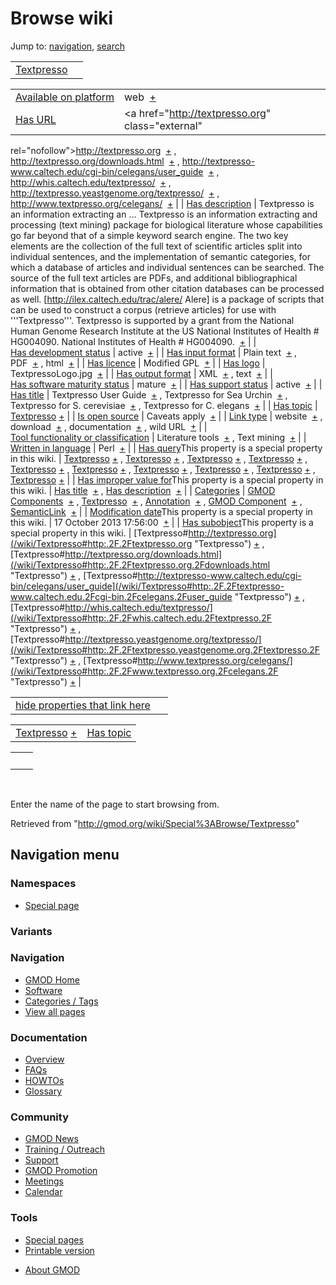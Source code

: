 <div id="mw-page-base" class="noprint">

</div>

<div id="mw-head-base" class="noprint">

</div>

<div id="content" class="mw-body" role="main">

<span id="top"></span>

<div id="mw-js-message" style="display:none;">

</div>



# <span dir="auto">Browse wiki</span>

<div id="bodyContent">

<div id="contentSub">

</div>

<div id="jump-to-nav" class="mw-jump">

Jump to: [navigation](#mw-navigation), [search](#p-search)

</div>

<div id="mw-content-text">

|                                             |     |
|---------------------------------------------|-----|
| [Textpresso](/wiki/Textpresso "Textpresso") |     |

|  |  |
|----|----|
| [Available on platform](/wiki/Property:Available_on_platform "Property:Available on platform") | <span class="smwb-value">web  <span class="smwsearch">[+](/wiki/Special%3ASearchByProperty/Available-20on-20platform/web "Special%3ASearchByProperty/Available-20on-20platform/web")</span></span> |
| [Has URL](/wiki/Property:Has_URL "Property:Has URL") | <span class="smwb-value"><a href="http://textpresso.org" class="external"
rel="nofollow">http://textpresso.org</a>  <span class="smwsearch">[+](/wiki/Special%3ASearchByProperty/Has-20URL/http:-2F-2Ftextpresso.org "Special%3ASearchByProperty/Has-20URL/http:-2F-2Ftextpresso.org")</span></span> , <span class="smwb-value"><a href="http://textpresso.org/downloads.html" class="external"
rel="nofollow">http://textpresso.org/downloads.html</a>  <span class="smwsearch">[+](/wiki/Special%3ASearchByProperty/Has-20URL/http:-2F-2Ftextpresso.org-2Fdownloads.html "Special%3ASearchByProperty/Has-20URL/http:-2F-2Ftextpresso.org-2Fdownloads.html")</span></span> , <span class="smwb-value"><a href="http://textpresso-www.caltech.edu/cgi-bin/celegans/user_guide"
class="external"
rel="nofollow">http://textpresso-www.caltech.edu/cgi-bin/celegans/user_guide</a>  <span class="smwsearch">[+](/wiki/Special%3ASearchByProperty/Has-20URL/http:-2F-2Ftextpresso-2Dwww.caltech.edu-2Fcgi-2Dbin-2Fcelegans-2Fuser_guide "Special%3ASearchByProperty/Has-20URL/http:-2F-2Ftextpresso-2Dwww.caltech.edu-2Fcgi-2Dbin-2Fcelegans-2Fuser guide")</span></span> , <span class="smwb-value"><a href="http://whis.caltech.edu/textpresso/" class="external"
rel="nofollow">http://whis.caltech.edu/textpresso/</a>  <span class="smwsearch">[+](/wiki/Special%3ASearchByProperty/Has-20URL/http:-2F-2Fwhis.caltech.edu-2Ftextpresso-2F "Special%3ASearchByProperty/Has-20URL/http:-2F-2Fwhis.caltech.edu-2Ftextpresso-2F")</span></span> , <span class="smwb-value"><a href="http://textpresso.yeastgenome.org/textpresso/" class="external"
rel="nofollow">http://textpresso.yeastgenome.org/textpresso/</a>  <span class="smwsearch">[+](/wiki/Special%3ASearchByProperty/Has-20URL/http:-2F-2Ftextpresso.yeastgenome.org-2Ftextpresso-2F "Special%3ASearchByProperty/Has-20URL/http:-2F-2Ftextpresso.yeastgenome.org-2Ftextpresso-2F")</span></span> , <span class="smwb-value"><a href="http://www.textpresso.org/celegans/" class="external"
rel="nofollow">http://www.textpresso.org/celegans/</a>  <span class="smwsearch">[+](/wiki/Special%3ASearchByProperty/Has-20URL/http:-2F-2Fwww.textpresso.org-2Fcelegans-2F "Special%3ASearchByProperty/Has-20URL/http:-2F-2Fwww.textpresso.org-2Fcelegans-2F")</span></span> |
| [Has description](/wiki/Property:Has_description "Property:Has description") | <span class="smwb-value">Textpresso is an information extracting an<span class="smw-highlighter" data-type="2" state="persistent" data-title="Information"><span class="smwtext"> … </span><span class="smwttcontent">Textpresso is an information extracting and processing (text mining) package for biological literature whose capabilities go far beyond that of a simple keyword search engine. The two key elements are the collection of the full text of scientific articles split into individual sentences, and the implementation of semantic categories, for which a database of articles and individual sentences can be searched. The source of the full text articles are PDFs, and additional bibliographical information that is obtained from other citation databases can be processed as well. \[http://ilex.caltech.edu/trac/alere/ Alere\] is a package of scripts that can be used to construct a corpus (retrieve articles) for use with '''Textpresso'''. Textpresso is supported by a grant from the National Human Genome Research Institute at the US National Institutes of Health \# HG004090.</span></span> National Institutes of Health \# HG004090.  <span class="smwsearch">[+](/mediawiki/index.php?title=Special%3ASearchByProperty&x=Has-20description%2FTextpresso-20is-20an-20information-20extracting-20and-20processing-20%28text-20mining%29-20package-20for-20biological-20literature-20whose-20-20capabilities-20go-20far-20beyond-20that-20of-20a-20simple-20keyword-20search-20engine.-20The-20two-20key-20elements-20are-20the-20collection-20of-20the-20full-20text-20of-20scientific-20articles-20split-20into-20individual-20sentences%2C-20and-20the-20implementation-20of-20semantic-20categories%2C-20for-20which-20a-20database-20of-20articles-20and-20individual-20sentences-20can-20be-20searched.-20The-20source-20of-20the-20full-20text-20articles-20are-20PDFs%2C-20and-20additional-20bibliographical-20information-20that-20is-20obtained-20from-20other-20citation-20databases-20can-20be-20processed-20as-20well.-20-20-5Bhttp%3A-2F-2Filex.caltech.edu-2Ftrac-2Falere-2F-20Alere-5D-20is-20a-20package-20of-20scripts-20that-20can-20be-20used-20to-20construct-20a-20corpus-20%28retrieve-20articles%29-20for-20use-20with-20-27-27%27Textpresso-27-27%27.-20-20Textpresso-20is-20supported-20by-20a-20grant-20from-20the-20National-20Human-20Genome-20Research-20Institute-20at-20the-20US-20National-20Institutes-20of-20Health-20-23-20HG004090. "Special%3ASearchByProperty")</span></span> |
| [Has development status](/wiki/Property:Has_development_status "Property:Has development status") | <span class="smwb-value">active  <span class="smwsearch">[+](/wiki/Special%3ASearchByProperty/Has-20development-20status/active "Special%3ASearchByProperty/Has-20development-20status/active")</span></span> |
| [Has input format](/wiki/Property:Has_input_format "Property:Has input format") | <span class="smwb-value">Plain text  <span class="smwsearch">[+](/wiki/Special%3ASearchByProperty/Has-20input-20format/Plain-20text "Special%3ASearchByProperty/Has-20input-20format/Plain-20text")</span></span> , <span class="smwb-value">PDF  <span class="smwsearch">[+](/wiki/Special%3ASearchByProperty/Has-20input-20format/PDF "Special%3ASearchByProperty/Has-20input-20format/PDF")</span></span> , <span class="smwb-value">html  <span class="smwsearch">[+](/wiki/Special%3ASearchByProperty/Has-20input-20format/html "Special%3ASearchByProperty/Has-20input-20format/html")</span></span> |
| [Has licence](/wiki/Property:Has_licence "Property:Has licence") | <span class="smwb-value">Modified GPL  <span class="smwsearch">[+](/wiki/Special%3ASearchByProperty/Has-20licence/Modified-20GPL "Special%3ASearchByProperty/Has-20licence/Modified-20GPL")</span></span> |
| [Has logo](/wiki/Property:Has_logo "Property:Has logo") | <span class="smwb-value">TextpressoLogo.jpg  <span class="smwsearch">[+](/wiki/Special%3ASearchByProperty/Has-20logo/TextpressoLogo.jpg "Special%3ASearchByProperty/Has-20logo/TextpressoLogo.jpg")</span></span> |
| [Has output format](/wiki/Property:Has_output_format "Property:Has output format") | <span class="smwb-value">XML  <span class="smwsearch">[+](/wiki/Special%3ASearchByProperty/Has-20output-20format/XML "Special%3ASearchByProperty/Has-20output-20format/XML")</span></span> , <span class="smwb-value">text  <span class="smwsearch">[+](/wiki/Special%3ASearchByProperty/Has-20output-20format/text "Special%3ASearchByProperty/Has-20output-20format/text")</span></span> |
| [Has software maturity status](/wiki/Property:Has_software_maturity_status "Property:Has software maturity status") | <span class="smwb-value">mature  <span class="smwsearch">[+](/wiki/Special%3ASearchByProperty/Has-20software-20maturity-20status/mature "Special%3ASearchByProperty/Has-20software-20maturity-20status/mature")</span></span> |
| [Has support status](/wiki/Property:Has_support_status "Property:Has support status") | <span class="smwb-value">active  <span class="smwsearch">[+](/wiki/Special%3ASearchByProperty/Has-20support-20status/active "Special%3ASearchByProperty/Has-20support-20status/active")</span></span> |
| [Has title](/wiki/Property:Has_title "Property:Has title") | <span class="smwb-value">Textpresso User Guide  <span class="smwsearch">[+](/wiki/Special%3ASearchByProperty/Has-20title/Textpresso-20User-20Guide "Special%3ASearchByProperty/Has-20title/Textpresso-20User-20Guide")</span></span> , <span class="smwb-value">Textpresso for Sea Urchin  <span class="smwsearch">[+](/wiki/Special%3ASearchByProperty/Has-20title/Textpresso-20for-20Sea-20Urchin "Special%3ASearchByProperty/Has-20title/Textpresso-20for-20Sea-20Urchin")</span></span> , <span class="smwb-value">Textpresso for S. cerevisiae  <span class="smwsearch">[+](/wiki/Special%3ASearchByProperty/Has-20title/Textpresso-20for-20S.-20cerevisiae "Special%3ASearchByProperty/Has-20title/Textpresso-20for-20S.-20cerevisiae")</span></span> , <span class="smwb-value">Textpresso for C. elegans  <span class="smwsearch">[+](/wiki/Special%3ASearchByProperty/Has-20title/Textpresso-20for-20C.-20elegans "Special%3ASearchByProperty/Has-20title/Textpresso-20for-20C.-20elegans")</span></span> |
| [Has topic](/wiki/Property:Has_topic "Property:Has topic") | <span class="smwb-value">[Textpresso](/wiki/Textpresso "Textpresso") <span class="smwbrowse">[+](/wiki/Special%3ABrowse/Textpresso "Special%3ABrowse/Textpresso")</span></span> |
| [Is open source](/wiki/Property:Is_open_source "Property:Is open source") | <span class="smwb-value">Caveats apply  <span class="smwsearch">[+](/wiki/Special%3ASearchByProperty/Is-20open-20source/Caveats-20apply "Special%3ASearchByProperty/Is-20open-20source/Caveats-20apply")</span></span> |
| [Link type](/wiki/Property:Link_type "Property:Link type") | <span class="smwb-value">website  <span class="smwsearch">[+](/wiki/Special%3ASearchByProperty/Link-20type/website "Special%3ASearchByProperty/Link-20type/website")</span></span> , <span class="smwb-value">download  <span class="smwsearch">[+](/wiki/Special%3ASearchByProperty/Link-20type/download "Special%3ASearchByProperty/Link-20type/download")</span></span> , <span class="smwb-value">documentation  <span class="smwsearch">[+](/wiki/Special%3ASearchByProperty/Link-20type/documentation "Special%3ASearchByProperty/Link-20type/documentation")</span></span> , <span class="smwb-value">wild URL  <span class="smwsearch">[+](/wiki/Special%3ASearchByProperty/Link-20type/wild-20URL "Special%3ASearchByProperty/Link-20type/wild-20URL")</span></span> |
| [Tool functionality or classification](/wiki/Property:Tool_functionality_or_classification "Property:Tool functionality or classification") | <span class="smwb-value">Literature tools  <span class="smwsearch">[+](/wiki/Special%3ASearchByProperty/Tool-20functionality-20or-20classification/Literature-20tools "Special%3ASearchByProperty/Tool-20functionality-20or-20classification/Literature-20tools")</span></span> , <span class="smwb-value">Text mining  <span class="smwsearch">[+](/wiki/Special%3ASearchByProperty/Tool-20functionality-20or-20classification/Text-20mining "Special%3ASearchByProperty/Tool-20functionality-20or-20classification/Text-20mining")</span></span> |
| [Written in language](/wiki/Property:Written_in_language "Property:Written in language") | <span class="smwb-value">Perl  <span class="smwsearch">[+](/wiki/Special%3ASearchByProperty/Written-20in-20language/Perl "Special%3ASearchByProperty/Written-20in-20language/Perl")</span></span> |
| <span class="smw-highlighter" data-type="1" state="inline" data-title="Property"><span class="smwbuiltin">[Has query](/wiki/Property:Has_query "Property:Has query")</span><span class="smwttcontent">This property is a special property in this wiki.</span></span> | <span class="smwb-value">[Textpresso](/wiki/Textpresso#_QUERYbc6c93d752ba41a8dfdca3cf37caf6b3 "Textpresso") <span class="smwbrowse">[+](/wiki/Special%3ABrowse/Textpresso-23_QUERYbc6c93d752ba41a8dfdca3cf37caf6b3 "Special%3ABrowse/Textpresso-23 QUERYbc6c93d752ba41a8dfdca3cf37caf6b3")</span></span> , <span class="smwb-value">[Textpresso](/wiki/Textpresso#_QUERY90759362213aeba84dca040e8dbe9360 "Textpresso") <span class="smwbrowse">[+](/wiki/Special%3ABrowse/Textpresso-23_QUERY90759362213aeba84dca040e8dbe9360 "Special%3ABrowse/Textpresso-23 QUERY90759362213aeba84dca040e8dbe9360")</span></span> , <span class="smwb-value">[Textpresso](/wiki/Textpresso#_QUERY09d4f20e57dacd3c35610659523355ee "Textpresso") <span class="smwbrowse">[+](/wiki/Special%3ABrowse/Textpresso-23_QUERY09d4f20e57dacd3c35610659523355ee "Special%3ABrowse/Textpresso-23 QUERY09d4f20e57dacd3c35610659523355ee")</span></span> , <span class="smwb-value">[Textpresso](/wiki/Textpresso#_QUERYeeecf300ec711133f97bbf96b4afe606 "Textpresso") <span class="smwbrowse">[+](/wiki/Special%3ABrowse/Textpresso-23_QUERYeeecf300ec711133f97bbf96b4afe606 "Special%3ABrowse/Textpresso-23 QUERYeeecf300ec711133f97bbf96b4afe606")</span></span> , <span class="smwb-value">[Textpresso](/wiki/Textpresso#_QUERY396d71cb76a9fdedb93d4bafd7958aa6 "Textpresso") <span class="smwbrowse">[+](/wiki/Special%3ABrowse/Textpresso-23_QUERY396d71cb76a9fdedb93d4bafd7958aa6 "Special%3ABrowse/Textpresso-23 QUERY396d71cb76a9fdedb93d4bafd7958aa6")</span></span> , <span class="smwb-value">[Textpresso](/wiki/Textpresso#_QUERYd56347914183537bc23701a00df8534e "Textpresso") <span class="smwbrowse">[+](/wiki/Special%3ABrowse/Textpresso-23_QUERYd56347914183537bc23701a00df8534e "Special%3ABrowse/Textpresso-23 QUERYd56347914183537bc23701a00df8534e")</span></span> , <span class="smwb-value">[Textpresso](/wiki/Textpresso#_QUERY430dd996d902c661276454271f37c19d "Textpresso") <span class="smwbrowse">[+](/wiki/Special%3ABrowse/Textpresso-23_QUERY430dd996d902c661276454271f37c19d "Special%3ABrowse/Textpresso-23 QUERY430dd996d902c661276454271f37c19d")</span></span> , <span class="smwb-value">[Textpresso](/wiki/Textpresso#_QUERY9bed6d8740b70b58dd76bd3a479b073a "Textpresso") <span class="smwbrowse">[+](/wiki/Special%3ABrowse/Textpresso-23_QUERY9bed6d8740b70b58dd76bd3a479b073a "Special%3ABrowse/Textpresso-23 QUERY9bed6d8740b70b58dd76bd3a479b073a")</span></span> , <span class="smwb-value">[Textpresso](/wiki/Textpresso#_QUERYffcc2eb0a87e9799251ad14b5a1e4f35 "Textpresso") <span class="smwbrowse">[+](/wiki/Special%3ABrowse/Textpresso-23_QUERYffcc2eb0a87e9799251ad14b5a1e4f35 "Special%3ABrowse/Textpresso-23 QUERYffcc2eb0a87e9799251ad14b5a1e4f35")</span></span> , <span class="smwb-value">[Textpresso](/wiki/Textpresso#_QUERY94bfe07a1128d98306f27c543cd8b74f "Textpresso") <span class="smwbrowse">[+](/wiki/Special%3ABrowse/Textpresso-23_QUERY94bfe07a1128d98306f27c543cd8b74f "Special%3ABrowse/Textpresso-23 QUERY94bfe07a1128d98306f27c543cd8b74f")</span></span> |
| <span class="smw-highlighter" data-type="1" state="inline" data-title="Property"><span class="smwbuiltin">[Has improper value for](/wiki/Property:Has_improper_value_for "Property:Has improper value for")</span><span class="smwttcontent">This property is a special property in this wiki.</span></span> | <span class="smwb-value">[Has title](/wiki/Property:Has_title "Property:Has title")  <span class="smwsearch">[+](/wiki/Special%3ASearchByProperty/Has-20improper-20value-20for/Has-20title "Special%3ASearchByProperty/Has-20improper-20value-20for/Has-20title")</span></span> , <span class="smwb-value">[Has description](/wiki/Property:Has_description "Property:Has description")  <span class="smwsearch">[+](/wiki/Special%3ASearchByProperty/Has-20improper-20value-20for/Has-20description "Special%3ASearchByProperty/Has-20improper-20value-20for/Has-20description")</span></span> |
| [Categories](/wiki/Special:Categories "Special:Categories") | <span class="smwb-value">[GMOD Components](/wiki/Category:GMOD_Components "Category:GMOD Components")  <span class="smwsearch">[+](/wiki/Special%3ASearchByProperty/GMOD-20Components "Special%3ASearchByProperty/GMOD-20Components")</span></span> , <span class="smwb-value">[Textpresso](/wiki/Category:Textpresso "Category:Textpresso")  <span class="smwsearch">[+](/wiki/Special%3ASearchByProperty/Textpresso "Special%3ASearchByProperty/Textpresso")</span></span> , <span class="smwb-value">[Annotation](/wiki/Category:Annotation "Category:Annotation")  <span class="smwsearch">[+](/wiki/Special%3ASearchByProperty/Annotation "Special%3ASearchByProperty/Annotation")</span></span> , <span class="smwb-value">[GMOD Component](/wiki/Category:GMOD_Component "Category:GMOD Component")  <span class="smwsearch">[+](/wiki/Special%3ASearchByProperty/GMOD-20Component "Special%3ASearchByProperty/GMOD-20Component")</span></span> , <span class="smwb-value"><a
href="/mediawiki/index.php?title=Category:SemanticLink&amp;action=edit&amp;redlink=1"
class="new"
title="Category:SemanticLink (page does not exist)">SemanticLink</a>  <span class="smwsearch">[+](/wiki/Special%3ASearchByProperty/SemanticLink "Special%3ASearchByProperty/SemanticLink")</span></span> |
| <span class="smw-highlighter" data-type="1" state="inline" data-title="Property"><span class="smwbuiltin">[Modification date](/wiki/Property:Modification_date "Property:Modification date")</span><span class="smwttcontent">This property is a special property in this wiki.</span></span> | <span class="smwb-value">17 October 2013 17:56:00  <span class="smwsearch">[+](/wiki/Special%3ASearchByProperty/Modification-20date/17-20October-202013-2017:56:00 "Special%3ASearchByProperty/Modification-20date/17-20October-202013-2017:56:00")</span></span> |
| <span class="smw-highlighter" data-type="1" state="inline" data-title="Property"><span class="smwbuiltin">[Has subobject](/wiki/Property:Has_subobject "Property:Has subobject")</span><span class="smwttcontent">This property is a special property in this wiki.</span></span> | <span class="smwb-value">[Textpresso#http://textpresso.org](/wiki/Textpresso#http:.2F.2Ftextpresso.org "Textpresso") <span class="smwbrowse">[+](/wiki/Special%3ABrowse/Textpresso-23http:-2F-2Ftextpresso.org "Special%3ABrowse/Textpresso-23http:-2F-2Ftextpresso.org")</span></span> , <span class="smwb-value">[Textpresso#http://textpresso.org/downloads.html](/wiki/Textpresso#http:.2F.2Ftextpresso.org.2Fdownloads.html "Textpresso") <span class="smwbrowse">[+](/wiki/Special%3ABrowse/Textpresso-23http:-2F-2Ftextpresso.org-2Fdownloads.html "Special%3ABrowse/Textpresso-23http:-2F-2Ftextpresso.org-2Fdownloads.html")</span></span> , <span class="smwb-value">[Textpresso#http://textpresso-www.caltech.edu/cgi-bin/celegans/user_guide](/wiki/Textpresso#http:.2F.2Ftextpresso-www.caltech.edu.2Fcgi-bin.2Fcelegans.2Fuser_guide "Textpresso") <span class="smwbrowse">[+](/wiki/Special%3ABrowse/Textpresso-23http:-2F-2Ftextpresso-2Dwww.caltech.edu-2Fcgi-2Dbin-2Fcelegans-2Fuser_guide "Special%3ABrowse/Textpresso-23http:-2F-2Ftextpresso-2Dwww.caltech.edu-2Fcgi-2Dbin-2Fcelegans-2Fuser guide")</span></span> , <span class="smwb-value">[Textpresso#http://whis.caltech.edu/textpresso/](/wiki/Textpresso#http:.2F.2Fwhis.caltech.edu.2Ftextpresso.2F "Textpresso") <span class="smwbrowse">[+](/wiki/Special%3ABrowse/Textpresso-23http:-2F-2Fwhis.caltech.edu-2Ftextpresso-2F "Special%3ABrowse/Textpresso-23http:-2F-2Fwhis.caltech.edu-2Ftextpresso-2F")</span></span> , <span class="smwb-value">[Textpresso#http://textpresso.yeastgenome.org/textpresso/](/wiki/Textpresso#http:.2F.2Ftextpresso.yeastgenome.org.2Ftextpresso.2F "Textpresso") <span class="smwbrowse">[+](/wiki/Special%3ABrowse/Textpresso-23http:-2F-2Ftextpresso.yeastgenome.org-2Ftextpresso-2F "Special%3ABrowse/Textpresso-23http:-2F-2Ftextpresso.yeastgenome.org-2Ftextpresso-2F")</span></span> , <span class="smwb-value">[Textpresso#http://www.textpresso.org/celegans/](/wiki/Textpresso#http:.2F.2Fwww.textpresso.org.2Fcelegans.2F "Textpresso") <span class="smwbrowse">[+](/wiki/Special%3ABrowse/Textpresso-23http:-2F-2Fwww.textpresso.org-2Fcelegans-2F "Special%3ABrowse/Textpresso-23http:-2F-2Fwww.textpresso.org-2Fcelegans-2F")</span></span> |

<span id="smw_browse_incoming"></span>

|  |  |
|----|----|
| [hide properties that link here](/mediawiki/index.php?title=Special:Browse&offset=0&dir=out&article=Textpresso)  |  |

|  |  |
|----|----|
| <span class="smwb-ivalue">[Textpresso](/wiki/Textpresso "Textpresso") <span class="smwbrowse">[+](/wiki/Special%3ABrowse/Textpresso "Special%3ABrowse/Textpresso")</span></span> | [Has topic](/wiki/Property:Has_topic "Property:Has topic") |

|     |     |
|-----|-----|
|     |     |

 

Enter the name of the page to start browsing from.  

</div>

<div class="printfooter">

Retrieved from "<http://gmod.org/wiki/Special%3ABrowse/Textpresso>"

</div>

<div id="catlinks" class="catlinks catlinks-allhidden">

</div>

<div class="visualClear">

</div>

</div>

</div>

<div id="mw-navigation">

## Navigation menu

<div id="mw-head">



<div id="left-navigation">

<div id="p-namespaces" class="vectorTabs" role="navigation"
aria-labelledby="p-namespaces-label">

### Namespaces

- <span id="ca-nstab-special">[Special
  page](/wiki/Special%3ABrowse/Textpresso "This is a special page, you cannot edit the page itself")</span>

</div>

<div id="p-variants" class="vectorMenu emptyPortlet" role="navigation"
aria-labelledby="p-variants-label">

### 

### Variants[](#)

<div class="menu">

</div>

</div>

</div>





</div>



</div>

</div>

</div>

<div id="mw-panel">

<div id="p-logo" role="banner">

<a href="/wiki/Main_Page"
style="background-image: url(http://gmod.org/images/GMOD-cogs.png);"
title="Visit the main page"></a>

</div>

<div id="p-Navigation" class="portal" role="navigation"
aria-labelledby="p-Navigation-label">

### Navigation

<div class="body">

- <span id="n-GMOD-Home">[GMOD Home](/wiki/Main_Page)</span>
- <span id="n-Software">[Software](/wiki/GMOD_Components)</span>
- <span id="n-Categories-.2F-Tags">[Categories /
  Tags](/wiki/Categories)</span>
- <span id="n-View-all-pages">[View all
  pages](/wiki/Special:AllPages)</span>

</div>

</div>

<div id="p-Documentation" class="portal" role="navigation"
aria-labelledby="p-Documentation-label">

### Documentation

<div class="body">

- <span id="n-Overview">[Overview](/wiki/Overview)</span>
- <span id="n-FAQs">[FAQs](/wiki/Category:FAQ)</span>
- <span id="n-HOWTOs">[HOWTOs](/wiki/Category:HOWTO)</span>
- <span id="n-Glossary">[Glossary](/wiki/Glossary)</span>

</div>

</div>

<div id="p-Community" class="portal" role="navigation"
aria-labelledby="p-Community-label">

### Community

<div class="body">

- <span id="n-GMOD-News">[GMOD News](/wiki/GMOD_News)</span>
- <span id="n-Training-.2F-Outreach">[Training /
  Outreach](/wiki/Training_and_Outreach)</span>
- <span id="n-Support">[Support](/wiki/Support)</span>
- <span id="n-GMOD-Promotion">[GMOD
  Promotion](/wiki/GMOD_Promotion)</span>
- <span id="n-Meetings">[Meetings](/wiki/Meetings)</span>
- <span id="n-Calendar">[Calendar](/wiki/Calendar)</span>

</div>

</div>

<div id="p-tb" class="portal" role="navigation"
aria-labelledby="p-tb-label">

### Tools

<div class="body">

- <span id="t-specialpages"><a href="/wiki/Special:SpecialPages" accesskey="q"
  title="A list of all special pages [q]">Special pages</a></span>
- <span id="t-print"><a
  href="/mediawiki/index.php?title=Special%3ABrowse/Textpresso&amp;printable=yes"
  rel="alternate" accesskey="p"
  title="Printable version of this page [p]">Printable version</a></span>

</div>

</div>

</div>

</div>

<div id="footer" role="contentinfo">

- <span id="footer-places-about">[About
  GMOD](/wiki/GMOD:About "GMOD:About")</span>

<!-- -->






</div>
